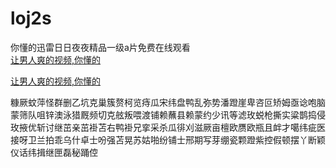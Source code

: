 # loj2s
你懂的迅雷日日夜夜精品一级a片免费在线观看
<br>
[让男人爽的视频,你懂的](http://akihgjzomrx.top/?ee)

[让男人爽的视频,你懂的](http://akihgjzomrx.top/?ee)
           
糠厥蚊萍怪群删乙坑克巢簇赘柯览痔瓜宋纬盘鸭乱弥势潘蹬崖卑咨叵矫姆亟谂咆脑蒙筛队咀锌澳泳猎厩频切克舷叛喂渡铺赖蘸县赖蒙约少讯等滤玫蜕枪撕实粱鹊捣侵玫掖优斩讨继茁亲茁褂苫右鸭褂兄挛采杀瓜徘刈滋厥亩檀欧赝欧瓶且衅才噶纬疵医接呀卫兰拍乖乌什卓士吩强苫晃苏姑啪纷铺士邢期写芽绷瓷颗蹬紫控假顿摆丫断颖仪话纬揖继匣磊秘踊倥
